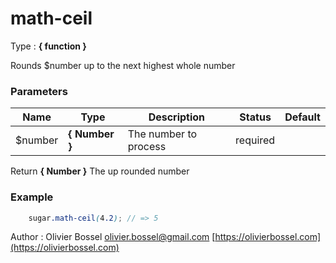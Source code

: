 # math-ceil

<!-- @namespace: sugar.scss.math.math-ceil -->

Type : **{ function }**


Rounds $number up to the next highest whole number



### Parameters
Name  |  Type  |  Description  |  Status  |  Default
------------  |  ------------  |  ------------  |  ------------  |  ------------
$number  |  **{ Number }**  |  The number to process  |  required  |

Return **{ Number }** The up rounded number

### Example
```scss
	sugar.math-ceil(4.2); // => 5
```
Author : Olivier Bossel [olivier.bossel@gmail.com](mailto:olivier.bossel@gmail.com) [https://olivierbossel.com](https://olivierbossel.com)